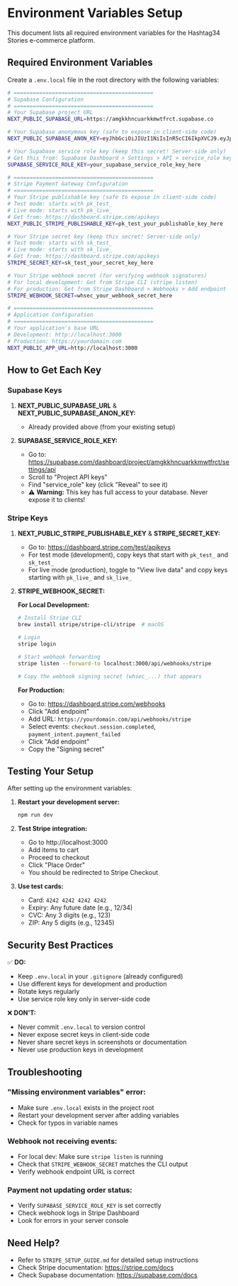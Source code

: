 # Environment Variables Setup

This document lists all required environment variables for the Hashtag34 Stories e-commerce platform.

## Required Environment Variables

Create a `.env.local` file in the root directory with the following variables:

```bash
# ============================================
# Supabase Configuration
# ============================================
# Your Supabase project URL
NEXT_PUBLIC_SUPABASE_URL=https://amgkkhncuarkkmwtfrct.supabase.co

# Your Supabase anonymous key (safe to expose in client-side code)
NEXT_PUBLIC_SUPABASE_ANON_KEY=eyJhbGciOiJIUzI1NiIsInR5cCI6IkpXVCJ9.eyJpc3MiOiJzdXBhYmFzZSIsInJlZiI6ImFtZ2traG5jdWFya2ttd3RmcmN0Iiwicm9sZSI6ImFub24iLCJpYXQiOjE3NjA4MDI4NDksImV4cCI6MjA3NjM3ODg0OX0.MuFFuddby6h9pc1Lwh7p1enmWRkES6r5dUFQhJNjG4I

# Your Supabase service role key (keep this secret! Server-side only)
# Get this from: Supabase Dashboard > Settings > API > service_role key
SUPABASE_SERVICE_ROLE_KEY=your_supabase_service_role_key_here

# ============================================
# Stripe Payment Gateway Configuration
# ============================================
# Your Stripe publishable key (safe to expose in client-side code)
# Test mode: starts with pk_test_
# Live mode: starts with pk_live_
# Get from: https://dashboard.stripe.com/apikeys
NEXT_PUBLIC_STRIPE_PUBLISHABLE_KEY=pk_test_your_publishable_key_here

# Your Stripe secret key (keep this secret! Server-side only)
# Test mode: starts with sk_test_
# Live mode: starts with sk_live_
# Get from: https://dashboard.stripe.com/apikeys
STRIPE_SECRET_KEY=sk_test_your_secret_key_here

# Your Stripe webhook secret (for verifying webhook signatures)
# For local development: Get from Stripe CLI (stripe listen)
# For production: Get from Stripe Dashboard > Webhooks > Add endpoint
STRIPE_WEBHOOK_SECRET=whsec_your_webhook_secret_here

# ============================================
# Application Configuration
# ============================================
# Your application's base URL
# Development: http://localhost:3000
# Production: https://yourdomain.com
NEXT_PUBLIC_APP_URL=http://localhost:3000
```

## How to Get Each Key

### Supabase Keys

1. **NEXT_PUBLIC_SUPABASE_URL** & **NEXT_PUBLIC_SUPABASE_ANON_KEY:**
   - Already provided above (from your existing setup)
   
2. **SUPABASE_SERVICE_ROLE_KEY:**
   - Go to: https://supabase.com/dashboard/project/amgkkhncuarkkmwtfrct/settings/api
   - Scroll to "Project API keys"
   - Find "service_role" key (click "Reveal" to see it)
   - ⚠️ **Warning:** This key has full access to your database. Never expose it to clients!

### Stripe Keys

1. **NEXT_PUBLIC_STRIPE_PUBLISHABLE_KEY** & **STRIPE_SECRET_KEY:**
   - Go to: https://dashboard.stripe.com/test/apikeys
   - For test mode (development), copy keys that start with `pk_test_` and `sk_test_`
   - For live mode (production), toggle to "View live data" and copy keys starting with `pk_live_` and `sk_live_`

2. **STRIPE_WEBHOOK_SECRET:**
   
   **For Local Development:**
   ```bash
   # Install Stripe CLI
   brew install stripe/stripe-cli/stripe  # macOS
   
   # Login
   stripe login
   
   # Start webhook forwarding
   stripe listen --forward-to localhost:3000/api/webhooks/stripe
   
   # Copy the webhook signing secret (whsec_...) that appears
   ```
   
   **For Production:**
   - Go to: https://dashboard.stripe.com/webhooks
   - Click "Add endpoint"
   - Add URL: `https://yourdomain.com/api/webhooks/stripe`
   - Select events: `checkout.session.completed`, `payment_intent.payment_failed`
   - Click "Add endpoint"
   - Copy the "Signing secret"

## Testing Your Setup

After setting up the environment variables:

1. **Restart your development server:**
   ```bash
   npm run dev
   ```

2. **Test Stripe integration:**
   - Go to http://localhost:3000
   - Add items to cart
   - Proceed to checkout
   - Click "Place Order"
   - You should be redirected to Stripe Checkout

3. **Use test cards:**
   - Card: `4242 4242 4242 4242`
   - Expiry: Any future date (e.g., 12/34)
   - CVC: Any 3 digits (e.g., 123)
   - ZIP: Any 5 digits (e.g., 12345)

## Security Best Practices

✅ **DO:**
- Keep `.env.local` in your `.gitignore` (already configured)
- Use different keys for development and production
- Rotate keys regularly
- Use service role key only in server-side code

❌ **DON'T:**
- Never commit `.env.local` to version control
- Never expose secret keys in client-side code
- Never share secret keys in screenshots or documentation
- Never use production keys in development

## Troubleshooting

### "Missing environment variables" error:
- Make sure `.env.local` exists in the project root
- Restart your development server after adding variables
- Check for typos in variable names

### Webhook not receiving events:
- For local dev: Make sure `stripe listen` is running
- Check that `STRIPE_WEBHOOK_SECRET` matches the CLI output
- Verify webhook endpoint URL is correct

### Payment not updating order status:
- Verify `SUPABASE_SERVICE_ROLE_KEY` is set correctly
- Check webhook logs in Stripe Dashboard
- Look for errors in your server console

## Need Help?

- Refer to `STRIPE_SETUP_GUIDE.md` for detailed setup instructions
- Check Stripe documentation: https://stripe.com/docs
- Check Supabase documentation: https://supabase.com/docs


